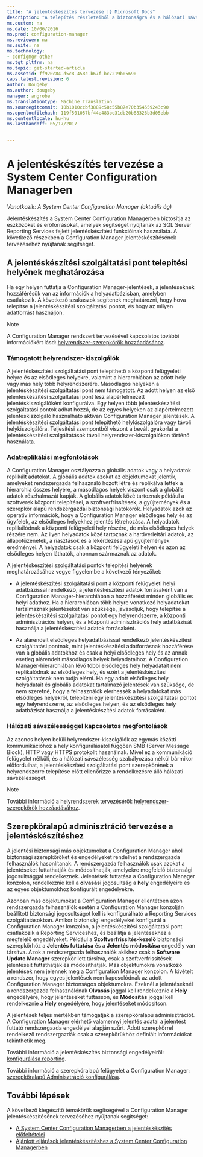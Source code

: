 ```yaml
---
title: "A jelentéskészítés tervezése |} Microsoft Docs"
description: "A telepítés részleteiből a biztonságra és a hálózati sávszélesség fontos a Configuration Manager jelentéskészítésének tervezéséhez nyújtanak."
ms.custom: na
ms.date: 10/06/2016
ms.prod: configuration-manager
ms.reviewer: na
ms.suite: na
ms.technology:
- configmgr-other
ms.tgt_pltfrm: na
ms.topic: get-started-article
ms.assetid: ff920c84-d5c8-458c-b67f-bc7219b05690
caps.latest.revision: 6
author: Dougeby
ms.author: dougeby
manager: angrobe
ms.translationtype: Machine Translation
ms.sourcegitcommit: 10b1010ccbf3889c58c55b87e70b354559243c90
ms.openlocfilehash: 119f501057bf44e483be31db20b88326b3d05ebb
ms.contentlocale: hu-hu
ms.lasthandoff: 05/17/2017


---
```

# <a name="planning-for-reporting-in-system-center-configuration-manager"></a>A jelentéskészítés tervezése a System Center Configuration Managerben

*Vonatkozik: A System Center Configuration Manager (aktuális ág)*

Jelentéskészítés a System Center Configuration Managerben biztosítja az eszközöket és erőforrásokat, amelyek segítséget nyújtanak az SQL Server Reporting Services fejlett jelentéskészítési funkcióinak használata. A következő részekben a Configuration Manager jelentéskészítésének tervezéséhez nyújtanak segítséget.  

##  <a name="BKMK_InstallReportingServicesPoint"></a> A jelentéskészítési szolgáltatási pont telepítési helyének meghatározása  
 Ha egy helyen futtatja a Configuration Manager-jelentések, a jelentéseknek hozzáférésük van az információk a helyadatbázisban, amelyben csatlakozik. A következő szakaszok segítenek meghatározni, hogy hova telepítse a jelentéskészítési szolgáltatási pontot, és hogy az milyen adatforrást használjon.  

> [!NOTE]  
>  A Configuration Manager rendszert tervezésével kapcsolatos további információkért lásd: [helyrendszer-szerepkörök hozzáadásához](../deploy/configure/add-site-system-roles.md).  

###  <a name="BKMK_SupportedSiteServers"></a> Támogatott helyrendszer-kiszolgálók  
 A jelentéskészítési szolgáltatási pont telepíthető a központi felügyeleti helyre és az elsődleges helyekre, valamint a hierarchiában az adott hely vagy más hely több helyrendszerére. Másodlagos helyeken a jelentéskészítési szolgáltatási pont nem támogatott. Az adott helyen az első jelentéskészítési szolgáltatási pont lesz alapértelmezett jelentéskiszolgálóként konfigurálva. Egy helyen több jelentéskészítési szolgáltatási pontok adhat hozzá, de az egyes helyeken az alapértelmezett jelentéskiszolgáló használható aktívan Configuration Manager jelentések. A jelentéskészítési szolgáltatási pont telepíthető helykiszolgálóra vagy távoli helykiszolgálóra. Teljesítési szempontból viszont a bevált gyakorlat a jelentéskészítési szolgáltatások távoli helyrendszer-kiszolgálókon történő használata.  

###  <a name="BKMK_DataReplication"></a> Adatreplikálási megfontolások  
 A Configuration Manager osztályozza a globális adatok vagy a helyadatok replikált adatokat. A globális adatok azokat az objektumokat jelentik, amelyeket rendszergazda felhasználó hozott létre és replikálva lettek a hierarchia összes helyére, a másodlagos helyek viszont csak a globális adatok részhalmazát kapják. A globális adatok közé tartoznak például a szoftverek központi telepítései, a szoftverfrissítések, a gyűjtemények és a szerepkör alapú rendszergazdai biztonsági hatókörök. Helyadatok azok az operatív információk, hogy a Configuration Manager elsődleges hely és az ügyfelek, az elsődleges helyekhez jelentés létrehozása. A helyadatok replikálódnak a központi felügyeleti hely részére, de más elsődleges helyek részére nem. Az ilyen helyadatok közé tartoznak a hardverleltári adatok, az állapotüzenetek, a riasztások és a lekérdezésalapú gyűjtemények eredményei. A helyadatok csak a központi felügyeleti helyen és azon az elsődleges helyen láthatók, ahonnan származnak az adatok.  

 A jelentéskészítési szolgáltatási pontok telepítési helyének meghatározásához vegye figyelembe a következő tényezőket:  

-   A jelentéskészítési szolgáltatási pont a központi felügyeleti helyi adatbázissal rendelkező, a jelentéskészítési adatok forrásaként van a Configuration Manager-hierarchiában a hozzáférést minden globális és helyi adathoz. Ha a hierarchiában több helyre vonatkozó helyadatokat tartalmaznak jelentéseket van szüksége, javasoljuk, hogy telepítse a jelentéskészítési szolgáltatási pontot egy helyrendszerre, a központi adminisztrációs helyen, és a központi adminisztrációs hely adatbázisát használja a jelentéskészítési adatok forrásaként.  

-   Az alárendelt elsődleges helyadatbázissal rendelkező jelentéskészítési szolgáltatási pontnak, mint jelentéskészítési adatforrásnak hozzáférése van a globális adatokhoz és csak a helyi elsődleges hely és az annak esetleg alárendelt másodlagos helyek helyadataihoz. A Configuration Manager-hierarchiában lévő többi elsődleges hely helyadatait nem replikálódnak az elsődleges hely, és ezért a jelentéskészítési szolgáltatások nem tudja elérni. Ha egy adott elsődleges hely helyadatait és globális adatokat tartalmazó jelentések van szüksége, de nem szeretné, hogy a felhasználók elérhessék a helyadatokat más elsődleges helyekről, telepíteni egy jelentéskészítési szolgáltatási pontot egy helyrendszerre, az elsődleges helyen, és az elsődleges hely adatbázisát használja a jelentéskészítési adatok forrásaként.  

###  <a name="BKMK_NetworkBandwidth"></a> Hálózati sávszélességgel kapcsolatos megfontolások  
 Az azonos helyen belüli helyrendszer-kiszolgálók az egymás közötti kommunikációhoz a hely konfigurálásától függően SMB (Server Message Block), HTTP vagy HTTPS protokollt használnak. Mivel ez a kommunikáció felügyelet nélküli, és a hálózati sávszélesség szabályozása nélkül bármikor előfordulhat, a jelentéskészítési szolgáltatási pont szerepkörének a helyrendszerre telepítése előtt ellenőrizze a rendelkezésre álló hálózati sávszélességet.  

> [!NOTE]  
>  További információ a helyrendszerek tervezéséről: [helyrendszer-szerepkörök hozzáadásához](../deploy/configure/add-site-system-roles.md).  

##  <a name="BKMK_RoleBaseAdministration"></a> Szerepköralapú adminisztráció tervezése a jelentéskészítéshez  
 A jelentési biztonsági más objektumokat a Configuration Manager ahol biztonsági szerepköröket és engedélyeket rendelhet a rendszergazda felhasználók hasonlítanak. A rendszergazda felhasználók csak azokat a jelentéseket futtathatják és módosíthatják, amelyekre megfelelő biztonsági jogosultsággal rendelkeznek. Jelentések futtatása a Configuration Manager konzolon, rendelkeznie kell a **olvasási** jogosultság a **hely** engedélyeire és az egyes objektumokhoz konfigurált engedélyekre.  

 Azonban más objektumokat a Configuration Manager ellentétben azon rendszergazda felhasználók esetén a Configuration Manager konzolján beállított biztonsági jogosultságot kell is konfigurálható a Reporting Services szolgáltatásokban. Amikor biztonsági engedélyeket konfigurál a Configuration Manager konzolon, a jelentéskészítési szolgáltatási pont csatlakozik a Reporting Serviceshez, és beállítja a jelentésekhez a megfelelő engedélyeket. Például a **Szoftverfrissítés-kezelő** biztonsági szerepkörhöz a **Jelentés futtatása** és a **Jelentés módosítása** engedély van társítva. Azok a rendszergazda felhasználók akikhez csak a **Software Update Manager** szerepkör lett társítva, csak a szoftverfrissítések jelentéseit futtathatják és módosíthatják. Más objektumokra vonatkozó jelentések nem jelennek meg a Configuration Manager konzolon. A kivételt a rendszer, hogy egyes jelentések nem kapcsolódnak az adott Configuration Manager biztonságos objektumokra. Ezeknél a jelentéseknél a rendszergazda felhasználónak **Olvasás** joggal kell rendelkeznie a **Hely** engedélyére, hogy jelentéseket futtasson, és **Módosítás** joggal kell rendelkeznie a **Hely** engedélyére, hogy jelentéseket módosítson.  

 A jelentések teljes mértékben támogatják a szerepköralapú adminisztrációt. A Configuration Manager elérhető valamennyi jelentés adatai a jelentést futtató rendszergazda engedélyei alapján szűrt. Adott szerepkörrel rendelkező rendszergazdák csak a szerepkörükhöz definiált információkat tekinthetik meg.  

 További információ a jelentéskészítés biztonsági engedélyeiről: [konfigurálása reporting](configuring-reporting.md).  

 További információ a szerepköralapú felügyelet a Configuration Manager: [szerepköralapú Adminisztráció konfigurálása](../deploy/configure/configure-role-based-administration.md).  

## <a name="next-steps"></a>További lépések  
 A következő kiegészítő témakörök segítségével a Configuration Manager jelentéskészítésének tervezéséhez nyújtanak segítséget:  

-   [A System Center Configuration Managerben a jelentéskészítés előfeltételei](../../../core/servers/manage/prerequisites-for-reporting.md)  
-   [Ajánlott eljárások jelentéskészítéshez a System Center Configuration Managerben](../../../core/servers/manage/best-practices-for-reporting.md)  

